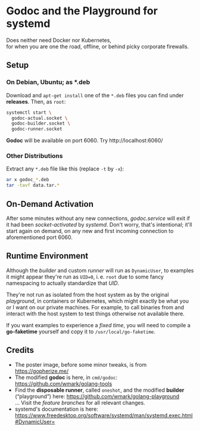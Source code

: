 # Godoc and the Playground for systemd

Does neither need Docker nor Kubernetes,  
for when you are one the road, offline, or behind picky corporate firewalls.

## Setup
### On Debian, Ubuntu; as *.deb
Download and `apt-get install` one of the `*.deb` files
you can find under **releases**. Then, as `root`:

```bash
systemctl start \
  godoc-actual.socket \
  godoc-builder.socket \
  godoc-runner.socket
```

**Godoc** will be available on port 6060.
Try http://localhost:6060/

### Other Distributions
Extract any `*.deb` file like this (replace `-t` by `-x`):

```bash
ar x godoc_*.deb
tar -tavf data.tar.*
```

## On-Demand Activation
After some minutes without any new connections, *godoc.service* will exit
if it had been *socket-activated* by *systemd*.
Don't worry, that's intentional; it'll start again on demand,
on any new and first incoming connection to aforementioned port 6060.

## Runtime Environment
Although the *builder* and custom *runner* will run as `DynamicUser`,
to examples it might appear they're run as `UID=0`, i. e. `root`
due to some fancy namespacing to actually standardize that *UID*.

They're not run as isolated from the host system as by the original *playground*,
in containers or Kubernetes, which might exactly be what you or I want
on our private machines. For example, to call binaries from and interact
with the host system to test things otherwise not available there.

If you want examples to experience a *fixed time*, you will need to
compile a **go-faketime** yourself and copy it to `/usr/local/go-faketime`.

## Credits

 * The poster image, before some minor tweaks, is from https://gopherize.me/
 * The modified **godoc** is here, in `cmd/godoc`: https://github.com/wmark/golang-tools
 * Find the **disposable runner**, called `oneshot`, and the modified **builder** (“playground”) here: https://github.com/wmark/golang-playground  
   … Visit the *feature branches* for all relevant changes.
 * systemd's documentation is here:  
   https://www.freedesktop.org/software/systemd/man/systemd.exec.html#DynamicUser=

